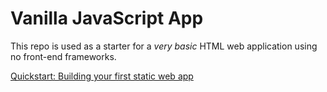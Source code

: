 # Vanilla JavaScript App

This repo is used as a starter for a _very basic_ HTML web application using no front-end frameworks.


[Quickstart: Building your first static web app](https://docs.microsoft.com/en-us/azure/static-web-apps/getting-started?tabs=vanilla-javascript)
